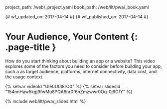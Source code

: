 project_path: /web/_project.yaml
book_path: /web/ilt/pwa/_book.yaml

{# wf_updated_on: 2017-04-14 #}
{# wf_published_on: 2017-04-14 #}

# Your Audience, Your Content {: .page-title }

How do you start thinking about building an app or a website? This video
explores some of the factors you need to consider before building your
app, such a as target audience, platforms, internet connectivity, data
cost, and the usage context.

{% setvar videoId "Ule0U0I8rO0" %}
{% setvar slidesId "154nnHaw5kgj9fwMu8PQA6nr0f6nZmzwwr0Oq-0j6GfY" %}

{% include web/ilt/pwa/_slides.html %}
